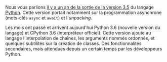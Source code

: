 Nous vous parlions [il y a un an de la sortie de la version 3.5](https://zestedesavoir.com/articles/175/sortie-de-python-3-5/) du langage [Python](https://www.python.org/).
Cette version portait notamment sur la programmation asynchrone (mots-clés `async` et `await`) et l'*unpacking*.

Les mois ont passé et arrivent aujourd'hui Python 3.6 (nouvelle version du langage) et CPython 3.6 (interpréteur officiel).
Cette version ajoute au langage l'interpolation de chaînes, les arguments nommés ordonnés, et quelques subtilités sur la création de classes.
Des fonctionnalités secondaires, mais attendues depuis un certain temps par les développeurs Python.
